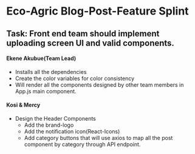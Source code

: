 # Eco-Agric Blog-Post-Feature Splint

## Task: Front end team should implement uploading screen UI and valid components.

#### Ekene Akubue(Team Lead) 
- Installs all the dependencies
- Create the color variables for color consistency
- Will render all the components designed by other team members in App.js main component.

#### Kosi & Mercy
- Design the Header Components
  - Add the brand-logo
  - Add the notification icon(React-Icons)
  - Add category buttons that will use axios to map all the post component by category through API endpoint.
  
